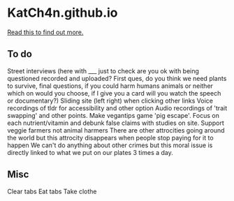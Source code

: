 # KatCh4n.github.io

<a href="https://katch4n.github.io">Read this to find out more.</a>


To do
------
Street interviews (here with ___ just to check are you ok with being questioned recorded and uploaded? First ques, do you think we need plants to survive, final questions, if you could harm humans animals or neither which on would you choose, if I give you a card will you watch the speech or documentary?)
Sliding site (left right) when clicking other links
Voice recordings of tldr for accessibility and other option
Audio recordings of 'trait swapping' and other points.
Make vegantips game 'pig escape'.
Focus on each nutrient/vitamin and debunk false claims with studies on site.
Support veggie farmers not animal harmers
There are other attrocities going around the world but this attrocity disappears when people stop paying for it to happen
 We can't do anything about other crimes but this moral issue is directly linked to what we put on our plates 3 times a day. 

Misc
----
Clear tabs
Eat tabs
Take clothe
